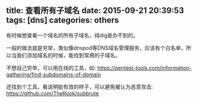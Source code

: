 title: 查看所有子域名
date: 2015-09-21 20:39:53
tags: [dns]
categories: others
---

有时候想查看一个域名的所有子域名，纯dig是办不到的。

一般的做法就是穷举，类似像dnspod等DNS域名管理服务，应该有个白名单，所以当我们添加域名的时候，能找到常用的子域名。

不想自己穷举，可以用在线的工具，如: <https://pentest-tools.com/information-gathering/find-subdomains-of-domain>

还找到个工具，看说明挺有效的样子，可以避免被认为恶意攻击: <https://github.com/TheRook/subbrute>
